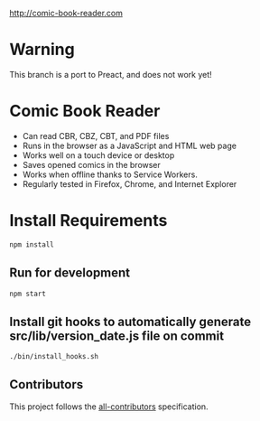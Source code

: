 http://comic-book-reader.com

Warning
===================
This branch is a port to Preact, and does not work yet!

Comic Book Reader
===================
* Can read CBR, CBZ, CBT, and PDF files
* Runs in the browser as a JavaScript and HTML web page
* Works well on a touch device or desktop
* Saves opened comics in the browser
* Works when offline thanks to Service Workers.
* Regularly tested in Firefox, Chrome, and Internet Explorer

# Install Requirements
```bash
npm install
```

## Run for development
```bash
npm start
```


## Install git hooks to automatically generate src/lib/version_date.js file on commit
```bash
./bin/install_hooks.sh
```
## Contributors

This project follows the [all-contributors](https://github.com/kentcdodds/all-contributors) specification.
